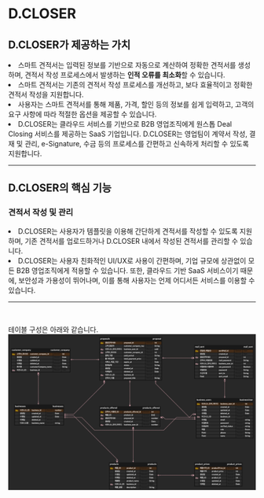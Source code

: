 <h1>D.CLOSER</h1>

<h2>D.CLOSER가 제공하는 가치</h2>
<li>스마트 견적서는 입력된 정보를 기반으로 자동으로 계산하여 정확한 견적서를 생성하며, 견적서 작성 프로세스에서 발생하는 <b>인적 오류를 최소화</b>할 수 있습니다.
</li>
<li>스마트 견적서는 기존의 견적서 작성 프로세스를 개선하고, 보다 효율적이고 정확한 견적서 작성을 지원합니다.
</li>
<li> 사용자는 스마트 견적서를 통해 제품, 가격, 할인 등의 정보를 쉽게 입력하고, 고객의 요구 사항에 따라 적절한 옵션을 제공할 수 있습니다.
</li>
<li>D.CLOSER는 클라우드 서비스를 기반으로 B2B 영업조직에게 원스톱 Deal Closing 서비스를 제공하는 SaaS 기업입니다. D.CLOSER는 영업팀이 계약서 작성, 결재 및 관리, e-Signature, 수금 등의 프로세스를 간편하고 신속하게 처리할 수 있도록 지원합니다.
</li>

<hr>

<h2>D.CLOSER의 핵심 기능</h2>

<h3>견적서 작성 및 관리</h3>
<li>D.CLOSER는 사용자가 템플릿을 이용해 간단하게 견적서를 작성할 수 있도록 지원하며, 기존 견적서를 업로드하거나 D.CLOSER 내에서 작성된 견적서를 관리할 수 있습니다.</li>

<li>D.CLOSER는 사용자 친화적인 UI/UX로 사용이 간편하며, 기업 규모에 상관없이 모든 B2B 영업조직에게 적용할 수 있습니다. 또한, 클라우드 기반 SaaS 서비스이기 때문에, 보안성과 가용성이 뛰어나며, 이를 통해 사용자는 언제 어디서든 서비스를 이용할 수 있습니다.</li>

<hr>
<br/>

테이블 구성은 아래와 같습니다.
![ERD](./public/dcloser.png)
